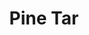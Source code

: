 ---
templateKey: blog-post
featuredpost: false
featuredimage: /assets/Pine_Tar.png
title: Pine Tar
description: Artisan Goods
testfield: 1452
---